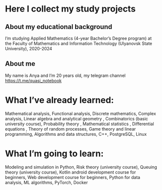 # Here I collect my study projects

## About my educational background

I’m studying Applied Mathematics  (4-year Bachelor’s Degree program) at the Faculty of Mathematics and Information Technology (Ulyanovsk State University), 2020-2024

## About me

My name is Anya and I’m 20 years old, my telegram channel https://t.me/quasi_notebook 


# What I’ve already learned:
Mathematical analysis, Functional analysis, Discrete mathematics, Complex analysis, Linear algebra and analytical geometry , Combinatorics (basic university course), Probability theory , Mathematical statistics , Differential equations , Theory of random processes, Game theory and linear programming, Algorithms and data structures, C++, PostgreSQL, Linux 

# What I’m going to learn:
 Modeling and simulation in Python, Risk theory (university course), Queuing theory (university course), Kotlin android development course for beginners, Web development course for beginners, Python for data analysis, ML algorithms, PyTorch, Docker

 


